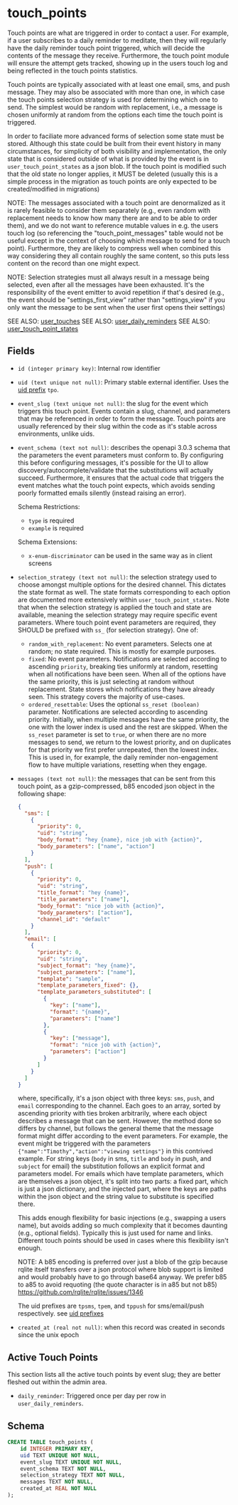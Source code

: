 # touch_points

Touch points are what are triggered in order to contact a user. For example, if
a user subscribes to a daily reminder to meditate, then they will regularly have
the daily reminder touch point triggered, which will decide the contents of the
message they receive. Furthermore, the touch point module will ensure the
attempt gets tracked, showing up in the users touch log and being reflected in
the touch points statistics.

Touch points are typically associated with at least one email, sms, and push
message. They may also be associated with more than one, in which case the
touch points selection strategy is used for determining which one to send.
The simplest would be random with replacement, i.e., a message is chosen uniformly
at random from the options each time the touch point is triggered.

In order to faciliate more advanced forms of selection some state must be
stored. Although this state could be built from their event history in many
circumstances, for simplicity of both visibility and implementation, the only
state that is considered outside of what is provided by the event is in
`user_touch_point_states` as a json blob. If the touch point is modified
such that the old state no longer applies, it MUST be deleted (usually
this is a simple process in the migration as touch points are only expected
to be created/modified in migrations)

NOTE: The messages associated with a touch point are denormalized as it is
rarely feasible to consider them separately (e.g., even random with replacement
needs to know how many there are and to be able to order them), and we do not
want to reference mutable values in e.g. the users touch log (so referencing
the "touch_point_messages" table would not be useful except in the context of
choosing which message to send for a touch point). Furthermore, they are likely
to compress well when combined this way considering they all contain roughly the
same content, so this puts less content on the record than one might expect.

NOTE: Selection strategies must all always result in a message being selected,
even after all the messages have been exhausted. It's the responsibility of the
event emitter to avoid repetition if that's desired (e.g., the event should be
"settings_first_view" rather than "settings_view" if you only want the message
to be sent when the user first opens their settings)

SEE ALSO: [user_touches](./user_touches.md)
SEE ALSO: [user_daily_reminders](./user_daily_reminders.md)
SEE ALSO: [user_touch_point_states](./user_touch_point_states.md)

## Fields

- `id (integer primary key)`: Internal row identifier
- `uid (text unique not null)`: Primary stable external identifier. Uses the
  [uid prefix](../uid_prefixes.md) `tpo`.
- `event_slug (text unique not null)`: the slug for the event which triggers
  this touch point. Events contain a slug, channel, and parameters that may be
  referenced in order to form the message. Touch points are usually referenced
  by their slug within the code as it's stable across environments, unlike uids.
- `event_schema (text not null)`: describes the openapi 3.0.3 schema that the parameters
  the event parameters must conform to. By configuring this before configuring
  messages, it's possible for the UI to allow discovery/autocomplete/validate
  that the substitutions will actually succeed. Furthermore, it ensures that the
  actual code that triggers the event matches what the touch point expects,
  which avoids sending poorly formatted emails silently (instead raising an
  error).

  Schema Restrictions:

  - `type` is required
  - `example` is required

  Schema Extensions:

  - `x-enum-discriminator` can be used in the same way as in client screens

- `selection_strategy (text not null)`: the selection strategy used to
  choose amongst multiple options for the desired channel. This dictates the state
  format as well. The state formats corresponding to each option are documented
  more extensively within `user_touch_point_states`. Note that when the selection
  strategy is applied the touch and state are available, meaning the selection
  strategy may require specific event parameters. Where touch point event parameters
  are required, they SHOULD be prefixed with `ss_` (for selection strategy). One of:
  - `random_with_replacement`: No event parameters. Selects one at random; no
    state required. This is mostly for example purposes.
  - `fixed`: No event parameters. Notifications are selected according to
    ascending `priority`, breaking ties uniformly at random, resetting when all
    notifications have been seen. When all of the options have the same
    priority, this is just selecting at random without replacement. State stores
    which notifications they have already seen. This strategy covers the
    majority of use-cases.
  - `ordered_resettable`: Uses the optional `ss_reset (boolean)` parameter. Notifications
    are selected according to ascending priority. Initially, when multiple
    messages have the same priority, the one with the lower index is used and
    the rest are skipped. When the `ss_reset` parameter is set to `true`, or when
    there are no more messages to send, we return to the lowest priority, and on
    duplicates for that priority we first prefer unrepeated, then the lowest
    index. This is used in, for example, the daily reminder non-engagement flow
    to have multiple variations, resetting when they engage.
- `messages (text not null)`: the messages that can be sent from this touch point,
  as a gzip-compressed, b85 encoded json object in the following shape:

  ```json
  {
    "sms": [
      {
        "priority": 0,
        "uid": "string",
        "body_format": "hey {name}, nice job with {action}",
        "body_parameters": ["name", "action"]
      }
    ],
    "push": [
      {
        "priority": 0,
        "uid": "string",
        "title_format": "hey {name}",
        "title_parameters": ["name"],
        "body_format": "nice job with {action}",
        "body_parameters": ["action"],
        "channel_id": "default"
      }
    ],
    "email": [
      {
        "priority": 0,
        "uid": "string",
        "subject_format": "hey {name}",
        "subject_parameters": ["name"],
        "template": "sample",
        "template_parameters_fixed": {},
        "template_parameters_substituted": [
          {
            "key": ["name"],
            "format": "{name}",
            "parameters": ["name"]
          },
          {
            "key": ["message"],
            "format": "nice job with {action}",
            "parameters": ["action"]
          }
        ]
      }
    ]
  }
  ```

  where, specifically, it's a json object with three keys: `sms`, `push`, and
  `email` corresponding to the channel. Each goes to an array, sorted by
  ascending priority with ties broken arbitrarily, where each object describes a
  message that can be sent. However, the method done so differs by channel, but
  follows the general theme that the message format might differ according to
  the event parameters. For example, the event might be triggered with the
  parameters `{"name":"Timothy","action":"viewing settings"}` in this contrived
  example. For string keys (`body` in sms, `title` and `body` in push, and
  `subject` for email) the substitution follows an explicit format and
  parameters model. For emails which have template parameters, which are
  themselves a json object, it's split into two parts: a fixed part, which is
  just a json dictionary, and the injected part, where the keys are
  paths within the json object and the string value to substitute
  is specified there.

  This adds enough flexibility for basic injections (e.g., swapping a users
  name), but avoids adding so much complexity that it becomes daunting (e.g.,
  optional fields). Typically this is just used for name and links. Different
  touch points should be used in cases where this flexibility isn't enough.

  NOTE: A b85 encoding is preferred over just a blob of the gzip because
  rqlite itself transfers over a json protocol where blob support is limited
  and would probably have to go through base64 anyway. We prefer b85 to a85
  to avoid requoting (the quote character is in a85 but not b85)
  https://github.com/rqlite/rqlite/issues/1346

  The uid prefixes are `tpsms`, `tpem`, and `tppush` for sms/email/push
  respectively. see [uid prefixes](../uid_prefixes.md)

- `created_at (real not null)`: when this record was created in seconds since
  the unix epoch

## Active Touch Points

This section lists all the active touch points by event slug; they are better
fleshed out within the admin area.

- `daily_reminder`: Triggered once per day per row in `user_daily_reminders`.

## Schema

```sql
CREATE TABLE touch_points (
    id INTEGER PRIMARY KEY,
    uid TEXT UNIQUE NOT NULL,
    event_slug TEXT UNIQUE NOT NULL,
    event_schema TEXT NOT NULL,
    selection_strategy TEXT NOT NULL,
    messages TEXT NOT NULL,
    created_at REAL NOT NULL
);
```
